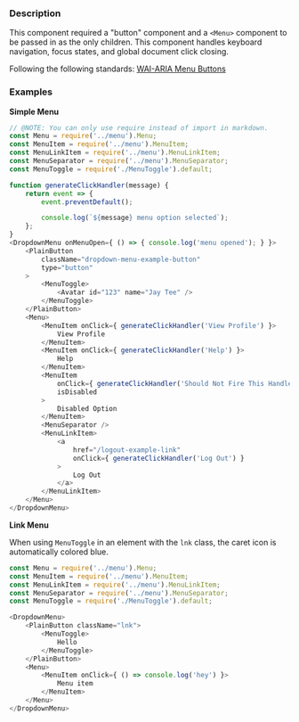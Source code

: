 ### Description
This component required a "button" component and a `<Menu>` component to be passed in as the only children.
This component handles keyboard navigation, focus states, and global document click closing.

Following the following standards: [WAI-ARIA Menu Buttons](https://www.w3.org/TR/wai-aria-practices-1.1/#menubutton)

### Examples
**Simple Menu**
```js
// @NOTE: You can only use require instead of import in markdown.
const Menu = require('../menu').Menu;
const MenuItem = require('../menu').MenuItem;
const MenuLinkItem = require('../menu').MenuLinkItem;
const MenuSeparator = require('../menu').MenuSeparator;
const MenuToggle = require('./MenuToggle').default;

function generateClickHandler(message) {
    return event => {
        event.preventDefault();

        console.log(`${message} menu option selected`);
    };
}
<DropdownMenu onMenuOpen={ () => { console.log('menu opened'); } }>
    <PlainButton
        className="dropdown-menu-example-button"
        type="button"
    >
        <MenuToggle>
            <Avatar id="123" name="Jay Tee" />
        </MenuToggle>
    </PlainButton>
    <Menu>
        <MenuItem onClick={ generateClickHandler('View Profile') }>
            View Profile
        </MenuItem>
        <MenuItem onClick={ generateClickHandler('Help') }>
            Help
        </MenuItem>
        <MenuItem
            onClick={ generateClickHandler('Should Not Fire This Handler') }
            isDisabled
        >
            Disabled Option
        </MenuItem>
        <MenuSeparator />
        <MenuLinkItem>
            <a
                href="/logout-example-link"
                onClick={ generateClickHandler('Log Out') }
            >
                Log Out
            </a>
        </MenuLinkItem>
    </Menu>
</DropdownMenu>
```

**Link Menu**

When using `MenuToggle` in an element with the `lnk` class, the caret icon is automatically colored blue.

```js
const Menu = require('../menu').Menu;
const MenuItem = require('../menu').MenuItem;
const MenuLinkItem = require('../menu').MenuLinkItem;
const MenuSeparator = require('../menu').MenuSeparator;
const MenuToggle = require('./MenuToggle').default;

<DropdownMenu>
    <PlainButton className="lnk">
        <MenuToggle>
            Hello
        </MenuToggle>
    </PlainButton>
    <Menu>
        <MenuItem onClick={ () => console.log('hey') }>
            Menu item
        </MenuItem>
    </Menu>
</DropdownMenu>
```
